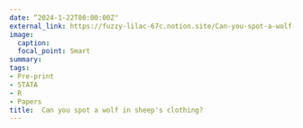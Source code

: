 ```yaml
---
date: “2024-1-22T00:00:00Z"
external_link: https://fuzzy-lilac-67c.notion.site/Can-you-spot-a-wolf-in-sheep-s-clothing-edd93989faca4d86a1fbdc656636367e
image:
  caption:
  focal_point: Smart
summary: 
tags:
- Pre-print
- STATA
- R
- Papers
title:  Can you spot a wolf in sheep's clothing?
---
```

